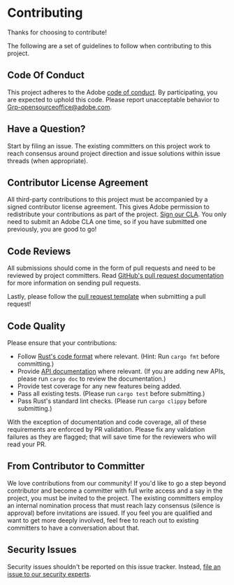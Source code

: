# Contributing

Thanks for choosing to contribute!

The following are a set of guidelines to follow when contributing to this project.

## Code Of Conduct

This project adheres to the Adobe [code of conduct](../CODE_OF_CONDUCT.md). By participating,
you are expected to uphold this code. Please report unacceptable behavior to
[Grp-opensourceoffice@adobe.com](mailto:Grp-opensourceoffice@adobe.com).

## Have a Question?

Start by filing an issue. The existing committers on this project work to reach
consensus around project direction and issue solutions within issue threads
(when appropriate).

## Contributor License Agreement

All third-party contributions to this project must be accompanied by a signed contributor
license agreement. This gives Adobe permission to redistribute your contributions
as part of the project. [Sign our CLA](https://opensource.adobe.com/cla.html). You
only need to submit an Adobe CLA one time, so if you have submitted one previously,
you are good to go!

## Code Reviews

All submissions should come in the form of pull requests and need to be reviewed
by project committers. Read [GitHub's pull request documentation](https://help.github.com/articles/about-pull-requests/)
for more information on sending pull requests.

Lastly, please follow the [pull request template](PULL_REQUEST_TEMPLATE.md) when
submitting a pull request!

## Code Quality

Please ensure that your contributions:

* Follow [Rust's code format](https://github.com/rust-lang/rustfmt) where relevant.
  (Hint: Run `cargo fmt` before committing.)
* Provide [API documentation](https://doc.rust-lang.org/stable/rust-by-example/meta/doc.html)
  where relevant. (If you are adding new APIs, please run `cargo doc` to review
  the documentation.)
* Provide test coverage for any new features being added.
* Pass all existing tests. (Please run `cargo test` before submitting.)
* Pass Rust's standard lint checks. (Please run `cargo clippy` before submitting.)

With the exception of documentation and code coverage, all of these requirements
are enforced by PR validation. Please fix any validation failures as they are
flagged; that will save time for the reviewers who will read your PR.

## From Contributor to Committer

We love contributions from our community! If you'd like to go a step beyond contributor
and become a committer with full write access and a say in the project, you must
be invited to the project. The existing committers employ an internal nomination
process that must reach lazy consensus (silence is approval) before invitations
are issued. If you feel you are qualified and want to get more deeply involved,
feel free to reach out to existing committers to have a conversation about that.

## Security Issues

Security issues shouldn't be reported on this issue tracker. Instead, [file an issue to our security experts](https://helpx.adobe.com/security/alertus.html).
